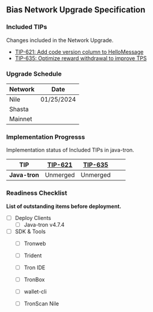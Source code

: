 ## Bias Network Upgrade Specification

### Included TIPs
Changes included in the Network Upgrade.

* [TIP-621: Add code version column to HelloMessage](https://github.com/tronprotocol/tips/issues/621)
* [TIP-635: Optimize reward withdrawal to improve TPS](https://github.com/tronprotocol/tips/issues/635)


### Upgrade Schedule

| Network |   Date  |    
|---------|------------|
| Nile |  01/25/2024 | 
| Shasta  |  |
| Mainnet |  |   

### Implementation Progresss

Implementation status of Included TIPs in java-tron.

| TIP            | [TIP-621](https://github.com/tronprotocol/tips/issues/621) | [TIP-635](https://github.com/tronprotocol/tips/issues/635) |     |        |
|----------------|-----------------------------------------------------------------------|-----------------------------------------------------------------------|-----------------------------------------------------------------------|----------------------------------------------------------------------------------------------------------------------------|
| **Java-tron**       |   Unmerged   |  Unmerged        |      |     |

### Readiness Checklist

**List of outstanding items before deployment.**



 - [ ] Deploy Clients
   - [ ]  Java-tron v4.7.4
 - [ ] SDK & Tools
     - [ ] Tronweb
     - [ ] Trident
     - [ ] Tron IDE
     - [ ] TronBox
     - [ ] wallet-cli
     - [ ] TronScan Nile
 